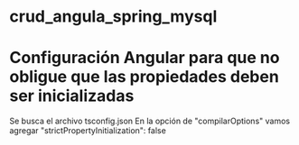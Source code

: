 # crud_angula_spring_mysql

# Configuración Angular para que no obligue que las propiedades deben ser inicializadas
Se busca el archivo tsconfig.json
En la opción de "compilarOptions" vamos agregar "strictPropertyInitialization": false
